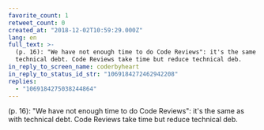 ```yaml
---
favorite_count: 1
retweet_count: 0
created_at: "2018-12-02T10:59:29.000Z"
lang: en
full_text: >-
  (p. 16): "We have not enough time to do Code Reviews": it's the same as with
  technical debt. Code Reviews take time but reduce technical deb.
in_reply_to_screen_name: coderbyheart
in_reply_to_status_id_str: "1069184272462942208"
replies:
  - "1069184275038244864"
---
```


(p. 16): "We have not enough time to do Code Reviews": it's the same as with
technical debt. Code Reviews take time but reduce technical deb.
